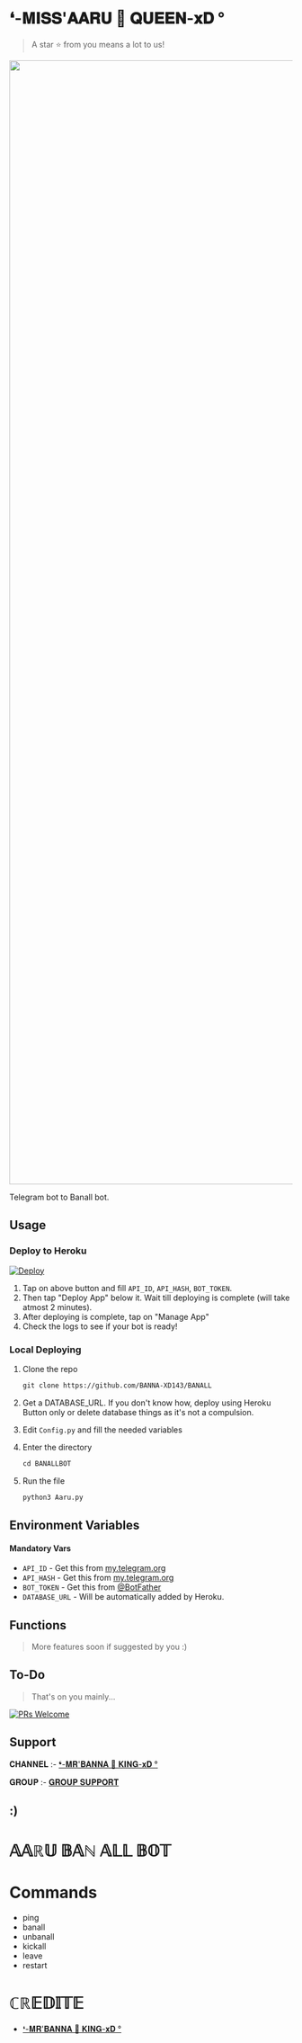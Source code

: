 # ❛-𝐌𝐈𝐒𝐒'𝐀𝐀𝐑𝐔 🚬 𝐐𝐔𝐄𝐄𝐍-𝐱𝐃 °


> A star ⭐ from you means a lot to us!

<p align="center"><a href="https://www.github.com/AARAVXD143"><img src="https://telegra.ph//file/659cfc8b3e46c3e140bef.jpg" width="2000"></a></p>

Telegram bot to Banall bot.


## Usage

### Deploy to Heroku

[![Deploy](https://www.herokucdn.com/deploy/button.svg)](https://heroku.com/deploy?template=https://github.com/BANNA-XD143/BANALL)</br>

1. Tap on above button and fill `API_ID`, `API_HASH`, `BOT_TOKEN`.
2. Then tap "Deploy App" below it. Wait till deploying is complete (will take atmost 2 minutes).
3. After deploying is complete, tap on "Manage App"
4. Check the logs to see if your bot is ready!

### Local Deploying

1. Clone the repo
   ```markdown
   git clone https://github.com/BANNA-XD143/BANALL
   ```
2. Get a DATABASE_URL. If you don't know how, deploy using Heroku Button only or delete database things as it's not a compulsion.
   
3. Edit `Config.py` and fill the needed variables

4. Enter the directory
   ```markdown
   cd BANALLBOT
   ```
5. Run the file
   ```markdown
   python3 Aaru.py
   ```

## Environment Variables

#### Mandatory Vars

- `API_ID` - Get this from [my.telegram.org](https://my.telegram.org/auth)
- `API_HASH` - Get this from [my.telegram.org](https://my.telegram.org/auth)
- `BOT_TOKEN` - Get this from [@BotFather](https://t.me/BotFather)
- `DATABASE_URL` - Will be automatically added by Heroku.


## Functions

> More features soon if suggested by you :)

## To-Do

> That's on you mainly...

[![PRs Welcome](https://img.shields.io/badge/PRs-welcome-brightgreen.svg?style=flat-square)](http://makeapullrequest.com)


## Support

𝐂𝐇𝐀𝐍𝐍𝐄𝐋 :- [❛-𝐌𝐑'𝐁𝐀𝐍𝐍𝐀 🚬 𝐊𝐈𝐍𝐆-𝐱𝐃 °](https://t.me/ABOUT_BANNA_XD)

𝐆𝐑𝐎𝐔𝐏 :- [𝐆𝐑𝐎𝐔𝐏 𝐒𝐔𝐏𝐏𝐎𝐑𝐓](https://t.me/LOVE_BIRDS_123)

## :)
# 𝔸𝔸ℝ𝕌 𝔹𝔸ℕ 𝔸𝕃𝕃 𝔹𝕆𝕋 

# Commands 
- ping
- banall
- unbanall
- kickall
- leave
- restart

# ℂℝ𝔼𝔻𝕀𝕋𝔼 

* [❛-𝐌𝐑'𝐁𝐀𝐍𝐍𝐀 🚬 𝐊𝐈𝐍𝐆-𝐱𝐃 °](https://github.com/BANNA_XD)



